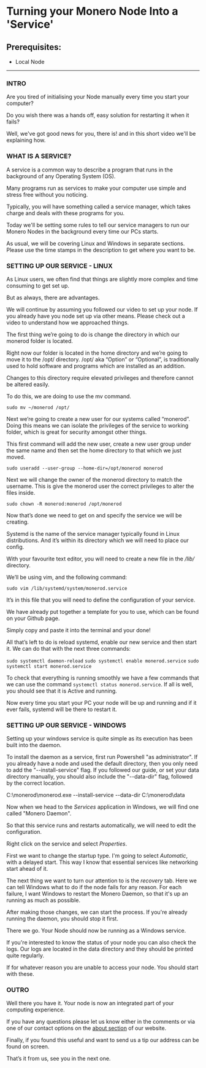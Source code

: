 # Turning your Monero Node Into a 'Service'

## Prerequisites:

* Local Node

<hr/>

### INTRO

Are you tired of initialising your Node manually every time you start your computer?

Do you wish there was a hands off, easy solution for restarting it when it fails?

Well, we've got good news for you, there is! and in this short video we'll be explaining how.


### WHAT IS A SERVICE?

A service is a common way to describe a program that runs in the background of any Operating System (OS).

Many programs run as services to make your computer use simple and stress free without you noticing.

Typically, you will have something called a service manager, which takes charge and deals with these programs for you. 

Today we'll be setting some rules to tell our service managers to run our Monero Nodes in the background every time our PCs starts.

As usual, we will be covering Linux and Windows in separate sections. Please use the time stamps in the description to get where you want to be.

### SETTING UP OUR SERVICE - LINUX

As Linux users, we often find that things are slightly more complex and time consuming to get set up. 

But as always, there are advantages.

We will continue by assuming you followed our video to set up your node. If you already have you  node set up via other means. Please check out a video to understand how we approached things.

The first thing we’re going to do is change the directory in which our monerod folder is located. 

Right now our folder is located in the home directory and we’re going to move it to the /opt/ directory. /opt/ aka “Option” or “Optional”, is traditionally used to hold software and programs which are installed as an addition.

Changes to this directory require elevated privileges and therefore cannot be altered easily. 

To do this, we are doing to use the mv command.

`sudo mv ~/monerod /opt/`

Next we’re going to create a new user for our systems called “monerod”. Doing this means we can isolate the privileges of the service to working folder, which is great for security amongst other things.

This first command will add the new user, create a new user group under the same name and then set the home directory to that which we just moved.

`sudo useradd --user-group --home-dir=/opt/monerod monerod`

Next we will change the owner of the monerod directory to match the username. This is give the monerod user the correct privileges to alter the files inside. 

`sudo chown -R monerod:monerod /opt/monerod`

Now that’s done we need to get on and specify the service we will be creating.

Systemd is the name of the service manager typically found in Linux distributions. And it’s within its directory which we will need to place our config.

With your favourite text editor, you will need to create a new file in the */lib/* directory.

We’ll be using vim, and the following command:

`sudo vim /lib/systemd/system/monerod.service`

It’s in this file that you will need to define the configuration of your service.

We have already put together a template for you to use, which can be found on your Github page.

Simply copy and paste it into the terminal and your done!

All that’s left to do is reload systemd, enable our new service and then start it. We can do that with the next three commands:

`sudo systemctl daemon-reload`
`sudo systemctl enable monerod.service`
`sudo systemctl start monerod.service`

To check that everything is running smoothly we have a few commands that we can use the command `systemctl status monerod.service`. If all is well, you should see that it is Active and running.

Now every time you start your PC your node will be up and running and if it ever fails, systemd will be there to restart it.

### SETTING UP OUR SERVICE - WINDOWS

Setting up your windows service is quite simple as its execution has been built into the daemon.

To install the daemon as a service, first run Powershell "as administrator". If you already have a node and used the default directory, then you only need to add the "--install-service" flag.
If you followed our guide, or set your data directory manually, you should also include the "--data-dir" flag, followed by the correct location. 

 C:\monerod\monerod.exe --install-service --data-dir C:\monerod\data


Now when we head to the *Services* application in Windows, we will find one called "Monero Daemon".

So that this service runs and restarts automatically, we will need to edit the configuration.

Right click on the service and select *Properties*.

First we want to change the startup type. I'm going to select *Automatic*, with a delayed start. This way I know that essential services like networking start ahead of it.

The next thing we want to turn our attention to is the *recovery* tab. Here we can tell Windows what to do if the node fails for any reason. For each failure, I want Windows to restart the Monero Daemon, so that it's up an running as much as possible.

After making those changes, we can start the process. If you're already running the daemon, you should stop it first.

There we go. Your Node should now be running as a Windows service.

If you're interested to know the status of your node you can also check the logs. Our logs are located in the data directory and they should be printed quite regularly.

If for whatever reason you are unable to access your node. You should start with these.

### OUTRO

Well there you have it. Your node is now an integrated part of your computing experience.

If you have any questions please let us know either in the comments or via one of our contact options on the [about section](https://moneroguides.org/about/) of our website.

Finally, if you found this useful and want to send us a tip our address can be found on screen. 

That’s it from us, see you in the next one.
